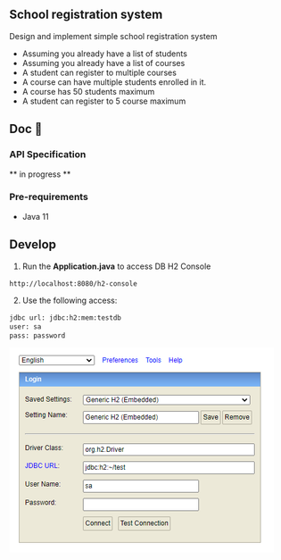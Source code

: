 School registration system
---
Design and implement simple school registration system
- Assuming you already have a list of students
- Assuming you already have a list of courses
- A student can register to multiple courses
- A course can have multiple students enrolled in it.
- A course has 50 students maximum
- A student can register to 5 course maximum



## Doc 📖️

### API Specification

** in progress **

### Pre-requirements
* Java 11

## Develop

  1) Run the **Application.java** to access DB H2 Console

    http://localhost:8080/h2-console

  2) Use the following access:

    jdbc url: jdbc:h2:mem:testdb
    user: sa
    pass: password

![](docs/h2_console.png)
